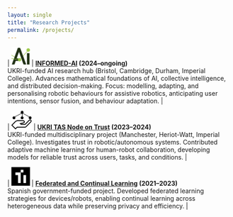 ```yaml
---
layout: single
title: "Research Projects"
permalink: /projects/
---
```


| <img src="/assets/images/informed_ai_logo.jpeg" style="height:42px; min-width:42px; min-height:42px;"> | **[INFORMED-AI](http://informed-ai.net) (2024–ongoing)**<br> UKRI-funded AI research hub (Bristol, Cambridge, Durham, Imperial College). Advances mathematical foundations of AI, collective intelligence, and distributed decision-making. Focus: modelling, adapting, and personalising robotic behaviours for assistive robotics, anticipating user intentions, sensor fusion, and behaviour adaptation. |

| <img src="/assets/images/trust_node_logo.png" style="height:42px; min-width:42px; min-height:42px;"> | **[UKRI TAS Node on Trust](https://trust.tas.ac.uk) (2023–2024)**<br>UKRI-funded multidisciplinary project (Manchester, Heriot-Watt, Imperial College). Investigates trust in robotic/autonomous systems. Contributed adaptive machine learning for human-robot collaboration, developing models for reliable trust across users, tasks, and conditions. |

| <img src="/assets/images/citiususc_logo.jpeg" style="height:42px; min-width:42px; min-height:42px;"> | **[Federated and Continual Learning](https://citius.gal/research/projects/aprendizaxe-federada-e-continua-a-partir-de-datos-heteroxeneos-en-dispositivos-e-robots/) (2021–2023)**<br>Spanish government-funded project. Developed federated learning strategies for devices/robots, enabling continual learning across heterogeneous data while preserving privacy and efficiency. |
